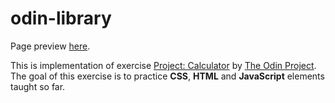 # odin-library

Page preview [here](https://oskarwalichniewicz.github.io/odin-library/).

This is implementation of exercise [Project: Calculator](https://www.theodinproject.com/paths/full-stack-javascript/courses/javascript/lessons/library) by [The Odin Project](https://www.theodinproject.com). The goal of this exercise is to practice **CSS**, **HTML** and **JavaScript** elements taught so far.
